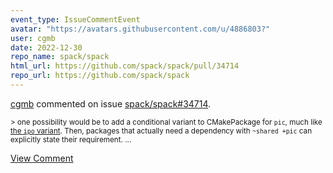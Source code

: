 ```yaml
---
event_type: IssueCommentEvent
avatar: "https://avatars.githubusercontent.com/u/4886803?"
user: cgmb
date: 2022-12-30
repo_name: spack/spack
html_url: https://github.com/spack/spack/pull/34714
repo_url: https://github.com/spack/spack
---
```


<a href='https://github.com/cgmb' target='_blank'>cgmb</a> commented on issue <a href='https://github.com/spack/spack/pull/34714' target='_blank'>spack/spack#34714</a>.

<small>> one possibility would be to add a conditional variant to CMakePackage for `pic`, much like [the `ipo` variant](https://github.com/spack/spack/blob/v0.19.0/lib/spack/spack/build_systems/cmake.py#L64-L71). Then, packages that actually need a dependency with `~shared +pic` can explicitly state their requirement....</small>

<a href='https://github.com/spack/spack/pull/34714' target='_blank'>View Comment</a>